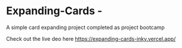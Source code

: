 # Expanding-Cards - 

A simple card expanding project completed as project bootcamp


Check out the live deo here https://expanding-cards-inky.vercel.app/
